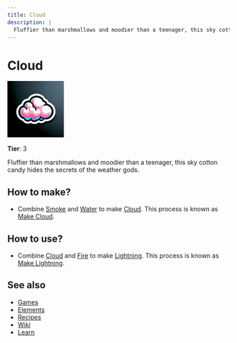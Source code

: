```yaml
---
title: Cloud
description: |
  Fluffier than marshmallows and moodier than a teenager, this sky cotton candy hides the secrets of the weather gods.
---
```

# Cloud

![](../images/item.cloud.png)

**Tier**: 3

Fluffier than marshmallows and moodier than a teenager, this sky cotton candy hides the secrets of the weather gods.

## How to make?

* Combine [Smoke](/wiki/elements/smoke) and [Water](/wiki/elements/water) to make [Cloud](/wiki/elements/cloud). This process is known as [Make Cloud](/wiki/recipes/make-cloud).

## How to use?

* Combine [Cloud](/wiki/elements/cloud) and [Fire](/wiki/elements/fire) to make [Lightning](/wiki/elements/lightning). This process is known as [Make Lightning](/wiki/recipes/make-lightning).

## See also

* [Games](/wiki/games)
* [Elements](/wiki/elements)
* [Recipes](/wiki/recipes)
* [Wiki](/wiki/index)
* [Learn](/learn/index)